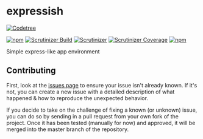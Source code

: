 expressish
==========

[![Codetree](https://codetree.com/images/managed-with-codetree.svg)](https://codetree.com/projects/gX1r)

[![npm](https://img.shields.io/npm/v/expressish.svg?style=flat-square)](https://npmjs.com/package/expressish/)
[![Scrutinizer Build](https://img.shields.io/scrutinizer/build/g/finwo/node-expressish.svg?style=flat-square)](https://scrutinizer-ci.com/g/finwo/node-expressish/)
[![Scrutinizer](https://img.shields.io/scrutinizer/g/finwo/node-expressish.svg?style=flat-square)](https://scrutinizer-ci.com/g/finwo/node-expressish/)
[![Scrutinizer Coverage](https://img.shields.io/scrutinizer/coverage/g/finwo/node-expressish.svg?style=flat-square)](https://scrutinizer-ci.com/g/finwo/node-expressish/)
[![npm](https://img.shields.io/npm/l/expressish.svg?style=flat-square)](https://npmjs.com/package/expressish/)

Simple express-like app environment

## Contributing

First, look at the [issues page](https://github.com/finwo/node-expressish/issues) to ensure your issue isn't already known. If it's not, you can create a new issue with a detailed description of what happened & how to reproduce the unexpected behavior.

If you decide to take on the challenge of fixing a known (or unknown) issue, you can do so by sending in a pull request from your own fork of the project. Once it has been tested (manually for now) and approved, it will be merged into the master branch of the repository.
